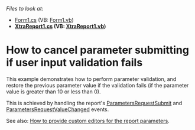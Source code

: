 <!-- default file list -->
*Files to look at*:

* [Form1.cs](./CS/CancelSubmitParameters/Form1.cs) (VB: [Form1.vb](./VB/CancelSubmitParameters/Form1.vb))
* **[XtraReport1.cs](./CS/CancelSubmitParameters/XtraReport1.cs) (VB: [XtraReport1.vb](./VB/CancelSubmitParameters/XtraReport1.vb))**
<!-- default file list end -->
# How to cancel parameter submitting if user input validation fails


<p>This example demonstrates how to perform parameter validation, and restore the previous parameter value if the validation fails (if the parameter value is greater than 10 or less than 0). </p><p>This is achieved by handling the report's <a href="http://documentation.devexpress.com/#XtraReports/DevExpressXtraReportsUIXtraReport_ParametersRequestSubmittopic">ParametersRequestSubmit</a> and <a href="http://documentation.devexpress.com/#XtraReports/DevExpressXtraReportsUIXtraReport_ParametersRequestValueChangedtopic">ParametersRequestValueChanged</a> events.</p><p>See also: <a href="https://www.devexpress.com/Support/Center/p/E390">How to provide custom editors for the report parameters</a>.</p>

<br/>


